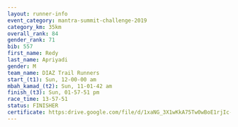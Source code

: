 ```yaml
---
layout: runner-info 
event_category: mantra-summit-challenge-2019 
category_km: 35km 
overall_rank: 84
gender_rank: 71
bib: 557
first_name: Redy
last_name: Apriyadi
gender: M
team_name: DIAZ Trail Runners
start_(t1): Sun, 12-00-00 am
mbah_kamad_(t2): Sun, 11-01-42 am
finish_(t3): Sun, 01-57-51 pm
race_time: 13-57-51
status: FINISHER
certificate: https:drive.google.com/file/d/1xaNG_3X1wKkA75Tw0wBoE1rjIc-7uL02/view?usp=sharing
---
```

